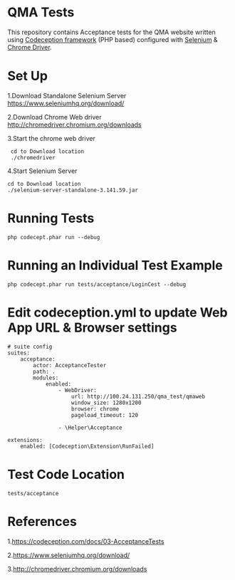 # QMA Tests
  This repository contains Acceptance tests for the QMA website written using [Codeception framework](https://codeception.com) (PHP based) configured with [Selenium]( https://www.seleniumhq.org) & [Chrome Driver](http://chromedriver.chromium.org).
# Set Up

1.Download Standalone Selenium Server
  https://www.seleniumhq.org/download/

2.Download Chrome Web driver
 http://chromedriver.chromium.org/downloads

3.Start the chrome web driver
```
 cd to Download location
 ./chromedriver
```

4.Start Selenium Server
```
cd to Download location
./selenium-server-standalone-3.141.59.jar
```

# Running Tests
```
php codecept.phar run --debug
```

# Running an Individual Test Example

```
php codecept.phar run tests/acceptance/LoginCest --debug
```

# Edit codeception.yml to update Web App URL & Browser settings
```
# suite config
suites:
    acceptance:
        actor: AcceptanceTester
        path: .
        modules:
            enabled:
                - WebDriver:
                    url: http://100.24.131.250/qma_test/qmaweb
                    window_size: 1280x1200
                    browser: chrome
                    pageload_timeout: 120

                - \Helper\Acceptance
                
extensions:
    enabled: [Codeception\Extension\RunFailed]
```
# Test Code Location
```
tests/acceptance
```

# References

1.https://codeception.com/docs/03-AcceptanceTests

2.https://www.seleniumhq.org/download/

3.http://chromedriver.chromium.org/downloads